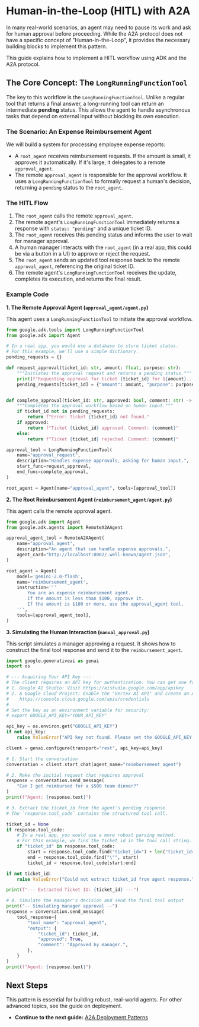 # Human-in-the-Loop (HITL) with A2A

In many real-world scenarios, an agent may need to pause its work and ask for
human approval before proceeding. While the A2A protocol does not have a
specific concept of "Human-in-the-Loop", it provides the necessary building
blocks to implement this pattern.

This guide explains how to implement a HITL workflow using ADK and the A2A
protocol.

## The Core Concept: The `LongRunningFunctionTool`

The key to this workflow is the `LongRunningFunctionTool`. Unlike a regular
tool that returns a final answer, a long-running tool can return an
intermediate **pending** status. This allows the agent to handle asynchronous
tasks that depend on external input without blocking its own execution.

### The Scenario: An Expense Reimbursement Agent

We will build a system for processing employee expense reports:

- A `root_agent` receives reimbursement requests. If the amount is small, it
  approves it automatically. If it's large, it delegates to a remote
  `approval_agent`.
- The remote `approval_agent` is responsible for the approval workflow. It uses
  a `LongRunningFunctionTool` to formally request a human's decision,
  returning a `pending` status to the `root_agent`.

### The HITL Flow

1.  The `root_agent` calls the remote `approval_agent`.
2.  The remote agent's `LongRunningFunctionTool` immediately returns a response
    with `status: "pending"` and a unique ticket ID.
3.  The `root_agent` receives this pending status and informs the user to wait
    for manager approval.
4.  A human manager interacts with the `root_agent` (in a real app, this could
    be via a button in a UI) to approve or reject the request.
5.  The `root_agent` sends an updated tool response back to the remote
    `approval_agent`, referencing the original ticket ID.
6.  The remote agent's `LongRunningFunctionTool` receives the update, completes
    its execution, and returns the final result.

### Example Code

**1. The Remote Approval Agent (`approval_agent/agent.py`)**

This agent uses a `LongRunningFunctionTool` to initiate the approval workflow.

```python
from google.adk.tools import LongRunningFunctionTool
from google.adk import Agent

# In a real app, you would use a database to store ticket status.
# For this example, we'll use a simple dictionary.
pending_requests = {}

def request_approval(ticket_id: str, amount: float, purpose: str):
    """Initiates the approval request and returns a pending status."""
    print(f"Requesting approval for ticket {ticket_id} for ${amount}...")
    pending_requests[ticket_id] = {"amount": amount, "purpose": purpose}


def complete_approval(ticket_id: str, approved: bool, comment: str) -> str:
    """Completes the approval workflow based on human input."""
    if ticket_id not in pending_requests:
        return f"Error: Ticket {ticket_id} not found."
    if approved:
        return f"Ticket {ticket_id} approved. Comment: {comment}"
    else:
        return f"Ticket {ticket_id} rejected. Comment: {comment}"

approval_tool = LongRunningFunctionTool(
    name="approval_request",
    description="Handles expense approvals, asking for human input.",
    start_func=request_approval,
    end_func=complete_approval,
)

root_agent = Agent(name="approval_agent", tools=[approval_tool])
```

**2. The Root Reimbursement Agent (`reimbursement_agent/agent.py`)**

This agent calls the remote approval agent.

```python
from google.adk import Agent
from google.adk.agents import RemoteA2AAgent

approval_agent_tool = RemoteA2AAgent(
    name="approval_agent",
    description="An agent that can handle expense approvals.",
    agent_card="http://localhost:8002/.well-known/agent.json",
)

root_agent = Agent(
    model='gemini-2.0-flash',
    name='reimbursement_agent',
    instruction='''
        You are an expense reimbursement agent.
        If the amount is less than $100, approve it.
        If the amount is $100 or more, use the approval_agent tool.
    ''',
    tools=[approval_agent_tool],
)
```

**3. Simulating the Human Interaction (`manual_approval.py`)**

This script simulates a manager approving a request. It shows how to construct
the final tool response and send it to the `reimbursement_agent`.

```python
import google.generativeai as genai
import os

# --- Acquiring Your API Key ---
# The client requires an API key for authentication. You can get one from:
# 1. Google AI Studio: Visit https://aistudio.google.com/app/apikey
# 2. A Google Cloud Project: Enable the "Vertex AI API" and create an API key.
#    https://console.cloud.google.com/apis/credentials
#
# Set the key as an environment variable for security:
# export GOOGLE_API_KEY="YOUR_API_KEY"

api_key = os.environ.get("GOOGLE_API_KEY")
if not api_key:
    raise ValueError("API key not found. Please set the GOOGLE_API_KEY environment variable.")

client = genai.configure(transport="rest", api_key=api_key)

# 1. Start the conversation
conversation = client.start_chat(agent_name="reimbursement_agent")

# 2. Make the initial request that requires approval
response = conversation.send_message(
    "Can I get reimbursed for a $500 team dinner?"
)
print(f"Agent: {response.text}")

# 3. Extract the ticket_id from the agent's pending response
# The `response.tool_code` contains the structured tool call.

ticket_id = None
if response.tool_code:
    # In a real app, you would use a more robust parsing method.
    # For this example, we find the ticket_id in the tool call string.
    if "ticket_id" in response.tool_code:
        start = response.tool_code.find("ticket_id=") + len("ticket_id=")
        end = response.tool_code.find("\"", start)
        ticket_id = response.tool_code[start:end]

if not ticket_id:
    raise ValueError("Could not extract ticket_id from agent response.")

print(f"--- Extracted Ticket ID: {ticket_id} ---")

# 4. Simulate the manager's decision and send the final tool output
print("-- Simulating manager approval --")
response = conversation.send_message(
    tool_response={
        "tool_name": "approval_agent",
        "output": {
            "ticket_id": ticket_id,
            "approved": True,
            "comment": "Approved by manager.",
        },
    }
)
print(f"Agent: {response.text}")
```

## Next Steps

This pattern is essential for building robust, real-world agents. For other
advanced topics, see the guide on deployment.

- **Continue to the next guide:** [A2A Deployment Patterns](./deployment-patterns.md)
